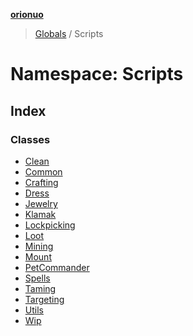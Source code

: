 **[orionuo](../README.md)**

> [Globals](../globals.md) / Scripts

# Namespace: Scripts

## Index

### Classes

* [Clean](../classes/scripts.clean.md)
* [Common](../classes/scripts.common.md)
* [Crafting](../classes/scripts.crafting.md)
* [Dress](../classes/scripts.dress.md)
* [Jewelry](../classes/scripts.jewelry.md)
* [Klamak](../classes/scripts.klamak.md)
* [Lockpicking](../classes/scripts.lockpicking.md)
* [Loot](../classes/scripts.loot.md)
* [Mining](../classes/scripts.mining.md)
* [Mount](../classes/scripts.mount.md)
* [PetCommander](../classes/scripts.petcommander.md)
* [Spells](../classes/scripts.spells.md)
* [Taming](../classes/scripts.taming.md)
* [Targeting](../classes/scripts.targeting.md)
* [Utils](../classes/scripts.utils.md)
* [Wip](../classes/scripts.wip.md)
